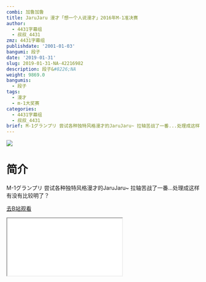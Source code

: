 ```yaml
---
combi: 加鲁加鲁
title: JaruJaru 漫才「想一个人说漫才」2016年M-1准决赛
author:
  - 4431字幕组
  - 叔叔_4431
zmz: 4431字幕组
publishdate: '2001-01-03'
bangumi: 段子
date: '2019-01-31'
slug: 2019-01-31-NA-42216982
description: 段子&#8226;NA
weight: 9869.0
bangumis:
  - 段子
tags:
  - 漫才
  - m-1大奖赛
categories:
  - 4431字幕组
  - 叔叔_4431
brief: M-1グランプリ 尝试各种独特风格漫才的JaruJaru~ 拉轴苦战了一番...处理成这样有没有比较明了？
---
```

![](https://i.imgur.com/oaoCw3T.jpg)
# 简介  
M-1グランプリ
尝试各种独特风格漫才的JaruJaru~
拉轴苦战了一番...处理成这样有没有比较明了？  

[去B站观看](https://www.bilibili.com/video/av42216982/)
<div class ="resp-container"><iframe class="testiframe" src="//player.bilibili.com/player.html?aid=42216982"", scrolling="no", allowfullscreen="true" > </iframe></div> 
